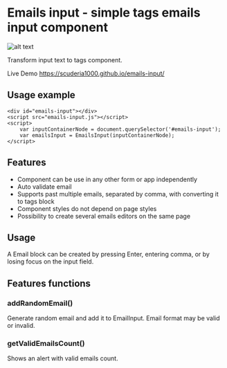 # Emails input - simple tags emails input component

![alt text](https://github.com/scuderia1000/emails-input/EmailsInput.jpg?raw=true)
[](EmailsInput.jpg)

Transform input text to tags component.

Live Demo https://scuderia1000.github.io/emails-input/

## Usage example
```
<div id="emails-input"></div>
<script src="emails-input.js"></script>
<script>
    var inputContainerNode = document.querySelector('#emails-input');
    var emailsInput = EmailsInput(inputContainerNode);
</script>
```

## Features

- Component can be use in any other form or app independently
- Auto validate email
- Supports past multiple emails, separated by comma, with converting it to tags block
- Component styles do not depend on page styles
- Possibility to create several emails editors on the same page

## Usage
A Email block can be created by pressing Enter, entering comma, or by losing focus on the
input field.

## Features functions
### addRandomEmail() 
Generate random email and add it to EmailInput. Email format may be valid or invalid.
### getValidEmailsCount()
Shows an alert with valid emails count.


